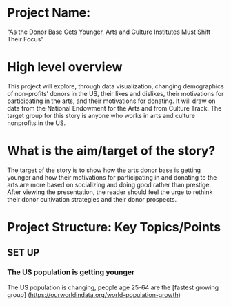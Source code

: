 # Project Name:
“As the Donor Base Gets Younger, Arts and Culture Institutes Must Shift Their Focus”

# High level overview
This project will explore, through data visualization, changing demographics of non-profits’ donors in the US, their likes and dislikes, their motivations for participating in the arts, and their motivations for donating. It will draw on data from the National Endowment for the Arts and from Culture Track. The target group for this story is anyone who works in arts and culture nonprofits in the US.

# What is the aim/target of the story?
The target of the story is to show how the arts donor base is getting younger and how their motivations for participating in and donating to the arts are more based on socializing and doing good rather than prestige. 
After viewing the presentation, the reader should feel the urge to rethink their donor cultivation strategies and their donor prospects. 

# Project Structure: Key Topics/Points 

## SET UP

### The US population is getting younger

The US population is changing, people age 25-64 are the [fastest growing group] (https://ourworldindata.org/world-population-growth)

